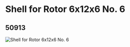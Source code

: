 # Shell for Rotor 6x12x6 No. 6
## 50913
![Shell for Rotor 6x12x6 No. 6](https://lc-www-live-s.legocdn.com/media/bricks/5/2/4252698.jpg)